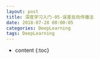 ```yaml
---
layout: post
title: 深度学习入门-05-误差反向传播法
date: 2018-07-28 00:00:05
categories: DeepLearning
tags: DeepLearning
---
```

* content
{:toc}

